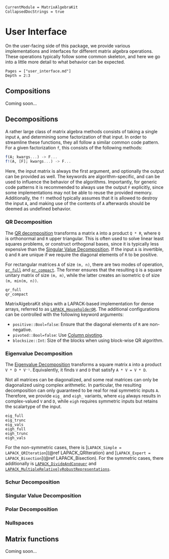 ```@meta
CurrentModule = MatrixAlgebraKit
CollapsedDocStrings = true
```

# User Interface

On the user-facing side of this package, we provide various implementations and interfaces for different matrix algebra operations.
These operations typically follow some common skeleton, and here we go into a little more detail to what behavior can be expected.

```@contents
Pages = ["user_interface.md"]
Depth = 2:3
```

## Compositions

Coming soon...

## Decompositions

A rather large class of matrix algebra methods consists of taking a single input `A`, and determining some factorization of that input.
In order to streamline these functions, they all follow a similar common code pattern.
For a given factorization `f`, this consists of the following methods:

```julia
f(A; kwargs...) -> F...
f!(A, [F]; kwargs...) -> F...
```

Here, the input matrix is always the first argument, and optionally the output can be provided as well.
The keywords are algorithm-specific, and can be used to influence the behavior of the algorithms.
Importantly, for generic code patterns it is recommended to always use the output `F` explicitly, since some implementations may not be able to reuse the provided memory.
Additionally, the `f!` method typically assumes that it is allowed to destroy the input `A`, and making use of the contents of `A` afterwards should be deemed as undefined behavior.

### QR Decomposition

The [QR decomposition](https://en.wikipedia.org/wiki/QR_decomposition) transforms a matrix `A` into a product `Q * R`, where `Q` is orthonormal and `R` upper triangular.
This is often used to solve linear least squares problems, or construct orthogonal bases, since it is typically less expensive than the [Singular Value Decomposition](@ref).
If the input `A` is invertible, `Q` and `R` are unique if we require the diagonal elements of `R` to be positive.

For rectangular matrices `A` of size `(m, n)`, there are two modes of operation, [`qr_full`](@ref) and [`qr_compact`](@ref).
The former ensures that the resulting `Q` is a square unitary matrix of size `(m, m)`, while the latter creates an isometric `Q` of size `(m, min(m, n))`.

```@docs; canonical=false
qr_full
qr_compact
```

MatrixAlgebraKit ships with a LAPACK-based implementation for dense arrays, referred to as [`LAPACK_HouseholderQR`](@ref).
The additional configurations can be controlled with the following keyword arguments:

* `positive::Bool=false`: Ensure that the diagonal elements of `R` are non-negative.
* `pivoted::Bool=false`: Use [Column pivoting](https://en.wikipedia.org/wiki/QR_decomposition#Column_pivoting).
* `blocksize::Int`: Size of the blocks when using block-wise QR algorithm.

### Eigenvalue Decomposition

The [Eigenvalue Decomposition](https://en.wikipedia.org/wiki/Eigendecomposition_of_a_matrix) transforms a square matrix `A` into a product `V * D * V⁻¹`.
Equivalently, it finds `V` and `D` that satisfy `A * V = V * D`.

Not all matrices can be diagonalized, and some real matrices can only be diagonalized using complex arithmetic.
In particular, the resulting decomposition can only guaranteed to be real for real symmetric inputs `A`.
Therefore, we provide `eig_` and `eigh_` variants, where `eig` always results in complex-valued `V` and `D`, while `eigh` requires symmetric inputs but retains the scalartype of the input.

```@docs; canonical=false
eig_full
eig_trunc
eig_vals
eigh_full
eigh_trunc
eigh_vals
```

For the non-symmetric cases, there is [`LAPACK_Simple = LAPACK_QRIteration`](@ref LAPACK_QRIteration) and [`LAPACK_Expert = LAPACK_Bisection`](@ref LAPACK_Bisection).
For the symmetric cases, there additionally is [`LAPACK_DivideAndConquer`](@ref) and [`LAPACK_MultipleRelativelyRobustRepresentations`](@ref).

### Schur Decomposition

### Singular Value Decomposition

### Polar Decomposition

### Nullspaces

## Matrix functions

Coming soon...
